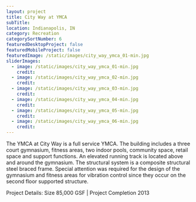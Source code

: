 ```yaml
---
layout: project
title: City Way at YMCA
subTitle:
location: Indianapolis, IN
category: Recreation
categorySortNumber: 6
featuredDesktopProject: false
featuredMobileProject: false
featuredImage: /static/images/city_way_ymca_01-min.jpg
sliderImages:
  - image: /static/images/city_way_ymca_01-min.jpg
    credit:
  - image: /static/images/city_way_ymca_02-min.jpg
    credit:
  - image: /static/images/city_way_ymca_03-min.jpg
    credit:
  - image: /static/images/city_way_ymca_04-min.jpg
    credit:
  - image: /static/images/city_way_ymca_05-min.jpg
    credit:
  - image: /static/images/city_way_ymca_06-min.jpg
    credit:
---
```

The YMCA at City Way is a full service YMCA. The building includes a three court gymnasium, fitness areas, two indoor pools, community space, retail space and support functions. An elevated running track is located above and around the gymnasium. The structural system is a composite structural steel braced frame. Special attention was required for the design of the gymnasium and fitness areas for vibration control since they occur on the second floor supported structure.

Project Details: Size 85,000 GSF | Project Completion 2013


























